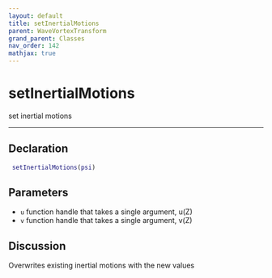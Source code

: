 ```yaml
---
layout: default
title: setInertialMotions
parent: WaveVortexTransform
grand_parent: Classes
nav_order: 142
mathjax: true
---
```


#  setInertialMotions

set inertial motions


---

## Declaration
```matlab
 setInertialMotions(psi)
```
## Parameters
+ `u`  function handle that takes a single argument, u(Z)
+ `v`  function handle that takes a single argument, v(Z)

## Discussion

  Overwrites existing inertial motions with the new values
        
